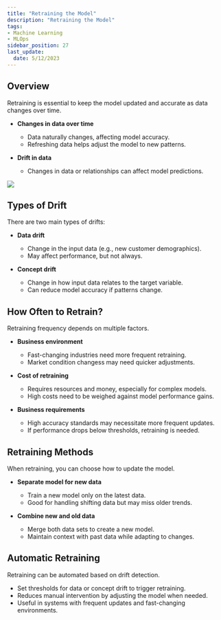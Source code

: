 ```yaml
---
title: "Retraining the Model"
description: "Retraining the Model"
tags: 
- Machine Learning
- MLOps
sidebar_position: 27
last_update:
  date: 5/12/2023
---
```


## Overview 

Retraining is essential to keep the model updated and accurate as data changes over time.

- **Changes in data over time**  
  - Data naturally changes, affecting model accuracy.  
  - Refreshing data helps adjust the model to new patterns.

- **Drift in data**  
  - Changes in data or relationships can affect model predictions.

<div class="img-center"> 

![](/img/docs/Screenshot-2025-03-19-003328.png)

</div>


## Types of Drift  

There are two main types of drifts:

- **Data drift**  
  - Change in the input data (e.g., new customer demographics).  
  - May affect performance, but not always.

- **Concept drift**  
  - Change in how input data relates to the target variable.  
  - Can reduce model accuracy if patterns change.

## How Often to Retrain?  

Retraining frequency depends on multiple factors.

- **Business environment**  
  - Fast-changing industries need more frequent retraining.
  - Market condition changess may need quicker adjustments.

- **Cost of retraining**  
  - Requires resources and money, especially for complex models.
  - High costs need to be weighed against model performance gains.

- **Business requirements**  
  - High accuracy standards may necessitate more frequent updates.
  - If performance drops below thresholds, retraining is needed.


## Retraining Methods  

When retraining, you can choose how to update the model.

- **Separate model for new data**  
  - Train a new model only on the latest data.
  - Good for handling shifting data but may miss older trends.

- **Combine new and old data**  
  - Merge both data sets to create a new model.
  - Maintain context with past data while adapting to changes.

## Automatic Retraining  

Retraining can be automated based on drift detection.

- Set thresholds for data or concept drift to trigger retraining.  
- Reduces manual intervention by adjusting the model when needed.  
- Useful in systems with frequent updates and fast-changing environments.